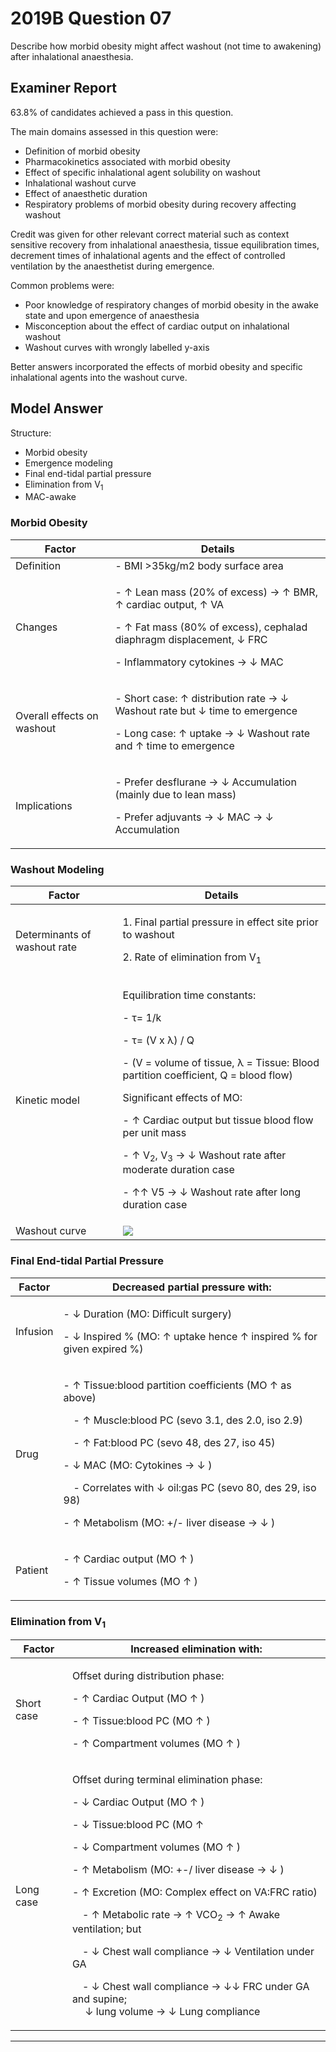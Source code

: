 # 2019B Question 07 
Describe how morbid obesity might affect washout (not time to awakening) after inhalational anaesthesia.



## Examiner Report
63.8% of candidates achieved a pass in this question.


The main domains assessed in this question were:
* Definition of morbid obesity
* Pharmacokinetics associated with morbid obesity
* Effect of specific inhalational agent solubility on washout
* Inhalational washout curve
* Effect of anaesthetic duration
* Respiratory problems of morbid obesity during recovery affecting washout


Credit was given for other relevant correct material such as context sensitive recovery from inhalational anaesthesia, tissue equilibration times, decrement times of inhalational agents and the effect of controlled ventilation by the anaesthetist during emergence.


Common problems were:
* Poor knowledge of respiratory changes of morbid obesity in the awake state and upon emergence of anaesthesia
* Misconception about the effect of cardiac output on inhalational washout
* Washout curves with wrongly labelled y-axis


Better answers incorporated the effects of morbid obesity and specific inhalational agents into the washout curve.

## Model Answer
Structure:
- Morbid obesity
- Emergence modeling
- Final end-tidal partial pressure
- Elimination from V<sub>1</sub>
- MAC-awake

### Morbid Obesity

|Factor|Details|
| -- | -- |
|Definition|- BMI >35kg/m2 body surface area|
|Changes|<p>- ↑ Lean mass (20% of excess) → ↑ BMR, ↑ cardiac output, ↑ VA</p><p>- ↑ Fat mass (80% of excess), cephalad diaphragm displacement, ↓ FRC</p><p>- Inflammatory cytokines → ↓ MAC</p>|
|Overall effects on washout|<p>- Short case: ↑ distribution rate → ↓ Washout rate but ↓ time to emergence</p><p>- Long case: ↑ uptake → ↓ Washout rate and ↑ time to emergence</p>|
|Implications|<p>- Prefer desflurane → ↓ Accumulation (mainly due to lean mass)</p><p>- Prefer adjuvants → ↓ MAC → ↓ Accumulation</p>|

### Washout Modeling

|Factor|Details|
| -- | -- |
|Determinants of washout rate|<p>1. Final partial pressure in effect site prior to washout</p><p>2. Rate of elimination from V<sub>1</sub></p>|
|Kinetic model|<p>Equilibration time constants:</p><p>- τ= 1/k</p><p>- τ= (V x λ) / Q</p><p>- (V = volume of tissue, λ = Tissue: Blood partition coefficient, Q = blood flow)</p><p>Significant effects of MO:</p><p>- ↑ Cardiac output but tissue blood flow per unit mass</p><p>- ↑ V<sub>2</sub>, V<sub>3</sub> → ↓ Washout rate after moderate duration case</p><p>- ↑↑ V5 → ↓ Washout rate after long duration case</p>|
|Washout curve|<img src="\resources\fa-fao.svg">|

### Final End-tidal Partial Pressure

|Factor|Decreased partial pressure with:|
| -- | -- |
|Infusion|<p>- ↓ Duration (MO: Difficult surgery)</p><p>- ↓ Inspired % (MO: ↑ uptake hence ↑ inspired % for given expired %)</p>|
|Drug|<p>- ↑ Tissue:blood partition coefficients (MO ↑ as above)</p><p>&emsp;- ↑ Muscle:blood PC (sevo 3.1, des 2.0, iso 2.9)</p><p>&emsp;- ↑ Fat:blood PC (sevo 48, des 27, iso 45)</p><p>- ↓ MAC (MO: Cytokines → ↓ )</p><p>&emsp;- Correlates with ↓ oil:gas PC (sevo 80, des 29, iso 98)</p><p>- ↑ Metabolism (MO: +/- liver disease → ↓ )</p>|
|Patient|<p>- ↑ Cardiac output (MO ↑ )</p><p>- ↑ Tissue volumes (MO ↑ )</p>|

### Elimination from V<sub>1</sub>

|Factor|Increased elimination with:|
|--|--|
|Short case|<p>Offset during distribution phase:</p><p>- ↑ Cardiac Output (MO ↑ )</p><p>- ↑ Tissue:blood PC (MO ↑ )</p><p>- ↑ Compartment volumes (MO ↑ )</p>|
|Long case|<p>Offset during terminal elimination phase:</p><p>- ↓ Cardiac Output (MO ↑ )</p><p>- ↓ Tissue:blood PC (MO ↑ </p><p>- ↓ Compartment volumes (MO ↑ )</p><p>- ↑ Metabolism (MO: +-/ liver disease → ↓ )</p><p>- ↑ Excretion (MO: Complex effect on VA:FRC ratio)</p><p>&emsp;- ↑ Metabolic rate → ↑ VCO<sub>2</sub> → ↑ Awake ventilation; but</p><p>&emsp;- ↓ Chest wall compliance → ↓ Ventilation under GA</p><p>&emsp;- ↓ Chest wall compliance → ↓↓ FRC under GA and supine;<br>&emsp;  ↓ lung volume → ↓ Lung compliance</p>|


--- 

